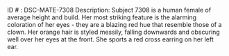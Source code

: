 ID # : DSC-MATE-7308
Description: Subject 7308 is a human female of average height and build. Her most striking feature is the alarming coloration of her eyes - they are a blazing red hue that resemble those of a clown. Her orange hair is styled messily, falling downwards and obscuring well over her eyes at the front. She sports a red cross earring on her left ear.